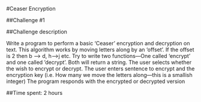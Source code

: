 #Ceaser Encryption

##Challenge #1

##Challenge description

Write a program to perform a basic ‘Ceaser’ encryption and decryption on text.
This algorithm works by moving letters along by an ‘offset’. If the offset is 2 then b —> d, h—>j etc.
Try to write two functions—One called ‘encrypt’ and one called ’decrypt’. Both will return a string.
The user selects whether the wish to encrypt or decrypt.
The user enters sentence to encrypt and the encryption key (i.e.
How many we move the letters along—this is a smallish integer)
The program responds with the encrypted or decrypted version

##Time spent: 2 hours
